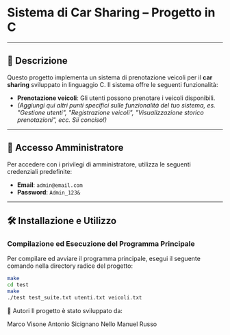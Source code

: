 # Sistema di Car Sharing – Progetto in C

---

## 📌 Descrizione
Questo progetto implementa un sistema di prenotazione veicoli per il **car sharing** sviluppato in linguaggio C. Il sistema offre le seguenti funzionalità:

* **Prenotazione veicoli**: Gli utenti possono prenotare i veicoli disponibili.
* *(Aggiungi qui altri punti specifici sulle funzionalità del tuo sistema, es. "Gestione utenti", "Registrazione veicoli", "Visualizzazione storico prenotazioni", ecc. Sii conciso!)*

---

## 🔑 Accesso Amministratore
Per accedere con i privilegi di amministratore, utilizza le seguenti credenziali predefinite:

* **Email**: `admin@email.com`
* **Password**: `Admin_123&`

---

## 🛠️ Installazione e Utilizzo

### Compilazione ed Esecuzione del Programma Principale
Per compilare ed avviare il programma principale, esegui il seguente comando nella directory radice del progetto:

```bash
make
cd test
make
./test test_suite.txt utenti.txt veicoli.txt
```

👥 Autori
Il progetto è stato sviluppato da:

Marco Visone
Antonio Sicignano
Nello Manuel Russo
